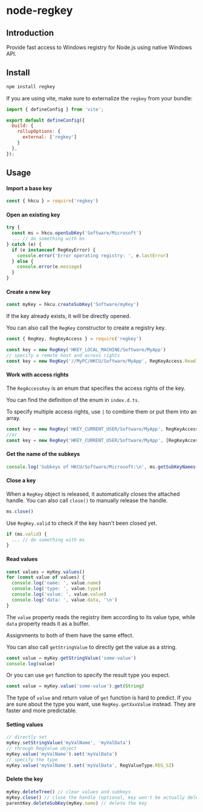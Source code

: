 # node-regkey

## Introduction

Provide fast access to Windows registry for Node.js using native Windows API.

## Install

```bash
npm install regkey
```

If you are using vite, make sure to externalize the `regkey` from your bundle:

```javascript
import { defineConfig } from 'vite';

export default defineConfig({
  build: {
    rollupOptions: {
      external: ['regkey']
    }
  },
});
```

## Usage

#### Import a base key

```javascript
const { hkcu } = require('regkey')
```

#### Open an existing key

```javascript
try {
  const ms = hkcu.openSubKey('Software/Microsoft')
  ... // do something with ms
} catch (e) {
  if (e instanceof RegKeyError) {
    console.error('Error operating registry: ', e.lastError)
  } else {
    console.error(e.message)
  }
}
```

#### Create a new key

```javascript
const myKey = hkcu.createSubKey('Software/myKey')
```

If the key already exists, it will be directly opened.

You can also call the `RegKey` constructor to create a registry key.

```javascript
const { RegKey, RegKeyAccess } = require('regkey')

const key = new RegKey('HKEY_LOCAL_MACHINE/Software/MyApp')
// specify a remote host and access rights
const key = new RegKey('//MyPC/HKCU/Software/MyApp', RegKeyAccess.Read)
```

#### Work with access rights

The `RegAccessKey` is an enum that specifies the access rights of the key.

You can find the definition of the enum in `index.d.ts`.

To specify multiple access rights, use `|` to combine them
or put them into an array.

```javascript
const key = new RegKey('HKEY_CURRENT_USER/Software/MyApp', RegKeyAccess.Read | RegKeyAccess.ia32)
//or
const key = new RegKey('HKEY_CURRENT_USER/Software/MyApp', [RegKeyAccess.Read, RegKeyAccess.ia32])
```

#### Get the name of the subkeys

```javascript
console.log('Subkeys of HKCU/Software/Microsoft:\n', ms.getSubKeyNames())
```

#### Close a key

When a `RegKey` object is released, it automatically closes the attached handle.
You can also call `close()` to manually release the handle.

```javascript
ms.close()
```

Use `RegKey.valid` to check if the key hasn't been closed yet.

```javascript
if (ms.valid) {
  ... // do something with ms
}
```

#### Read values

```javascript
const values = myKey.values()
for (const value of values) {
  console.log('name: ', value.name)
  console.log('type: ', value.type)
  console.log('value: ', value.value)
  console.log('data: ', value.data, '\n')
}
```

The `value` property reads the registry item according to its value type, while `data` property reads it as a buffer.

Assignments to both of them have the same effect.

You can also call `getStringValue` to directly get the value as a string.

```javascript
const value = myKey.getStringValue('some-value')
console.log(value)
```

Or you can use `get` function to specify the result type you expect.

```javascript
const value = myKey.value('some-value').get(String)
```

The type of `value` and return value of `get` function is hard to predict. If you are sure about the type you want, use `RegKey.getXxxValue` instead. They are faster and more predictable.

#### Setting values

```javascript
// directly set
myKey.setStringValue('myValName', 'myValData')
// through RegValue object
myKey.value('myValName').set('myValData')
// specify the type
myKey.value('myValName').set('myValData', RegValueType.REG_SZ)
```

#### Delete the key

```javascript
myKey.deleteTree() // clear values and subkeys
myKey.close() // close the handle (optional, key won't be actually deleted before closed)
parentKey.deleteSubKey(myKey.name) // delete the key
```
